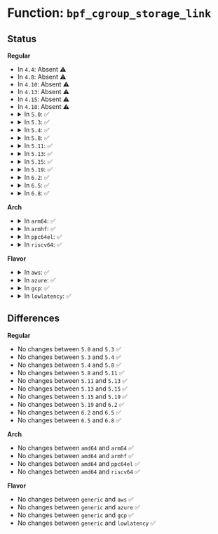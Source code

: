 # Function: <code>bpf_cgroup_storage_link</code>

## Status
<b>Regular</b>
<ul>
<li>
In <code>4.4</code>: Absent ⚠️
</li>
<li>
In <code>4.8</code>: Absent ⚠️
</li>
<li>
In <code>4.10</code>: Absent ⚠️
</li>
<li>
In <code>4.13</code>: Absent ⚠️
</li>
<li>
In <code>4.15</code>: Absent ⚠️
</li>
<li>
In <code>4.18</code>: Absent ⚠️
</li>
<li>
<details>
<summary>In <code>5.0</code>: ✅</summary>

```c
void bpf_cgroup_storage_link(struct bpf_cgroup_storage *storage, struct cgroup *cgroup, enum bpf_attach_type type);
```

**Collision:** Unique Global

**Inline:** No

**Transformation:** False

**Instances:**

```
In kernel/bpf/local_storage.c (ffffffff811d8780)
Location: kernel/bpf/local_storage.c:541
Inline: False
Direct callers:
  - kernel/bpf/cgroup.c:__cgroup_bpf_attach
  - kernel/bpf/cgroup.c:__cgroup_bpf_attach
  - kernel/bpf/cgroup.c:__cgroup_bpf_attach
  - kernel/bpf/cgroup.c:__cgroup_bpf_attach
```
**Symbols:**

```
ffffffff811d8780-ffffffff811d885c: bpf_cgroup_storage_link (STB_GLOBAL)
```
</details>
</li>
<li>
<details>
<summary>In <code>5.3</code>: ✅</summary>

```c
void bpf_cgroup_storage_link(struct bpf_cgroup_storage *storage, struct cgroup *cgroup, enum bpf_attach_type type);
```

**Collision:** Unique Global

**Inline:** No

**Transformation:** False

**Instances:**

```
In kernel/bpf/local_storage.c (ffffffff811ed250)
Location: kernel/bpf/local_storage.c:562
Inline: False
Direct callers:
  - kernel/bpf/cgroup.c:__cgroup_bpf_attach
  - kernel/bpf/cgroup.c:__cgroup_bpf_attach
  - kernel/bpf/cgroup.c:__cgroup_bpf_attach
  - kernel/bpf/cgroup.c:__cgroup_bpf_attach
```
**Symbols:**

```
ffffffff811ed250-ffffffff811ed350: bpf_cgroup_storage_link (STB_GLOBAL)
```
</details>
</li>
<li>
<details>
<summary>In <code>5.4</code>: ✅</summary>

```c
void bpf_cgroup_storage_link(struct bpf_cgroup_storage *storage, struct cgroup *cgroup, enum bpf_attach_type type);
```

**Collision:** Unique Global

**Inline:** No

**Transformation:** False

**Instances:**

```
In kernel/bpf/local_storage.c (ffffffff811f99a0)
Location: kernel/bpf/local_storage.c:562
Inline: False
Direct callers:
  - kernel/bpf/cgroup.c:__cgroup_bpf_attach
  - kernel/bpf/cgroup.c:__cgroup_bpf_attach
  - kernel/bpf/cgroup.c:__cgroup_bpf_attach
  - kernel/bpf/cgroup.c:__cgroup_bpf_attach
```
**Symbols:**

```
ffffffff811f99a0-ffffffff811f9a94: bpf_cgroup_storage_link (STB_GLOBAL)
```
</details>
</li>
<li>
<details>
<summary>In <code>5.8</code>: ✅</summary>

```c
void bpf_cgroup_storage_link(struct bpf_cgroup_storage *storage, struct cgroup *cgroup, enum bpf_attach_type type);
```

**Collision:** Unique Global

**Inline:** No

**Transformation:** False

**Instances:**

```
In kernel/bpf/local_storage.c (ffffffff8121d820)
Location: kernel/bpf/local_storage.c:562
Inline: False
Direct callers:
  - kernel/bpf/cgroup.c:__cgroup_bpf_attach
  - kernel/bpf/cgroup.c:__cgroup_bpf_attach
  - kernel/bpf/cgroup.c:__cgroup_bpf_attach
  - kernel/bpf/cgroup.c:__cgroup_bpf_attach
  - kernel/bpf/cgroup.c:__cgroup_bpf_attach
  - kernel/bpf/cgroup.c:__cgroup_bpf_attach
```
**Symbols:**

```
ffffffff8121d820-ffffffff8121d90a: bpf_cgroup_storage_link (STB_GLOBAL)
```
</details>
</li>
<li>
<details>
<summary>In <code>5.11</code>: ✅</summary>

```c
void bpf_cgroup_storage_link(struct bpf_cgroup_storage *storage, struct cgroup *cgroup, enum bpf_attach_type type);
```

**Collision:** Unique Global

**Inline:** No

**Transformation:** False

**Instances:**

```
In kernel/bpf/local_storage.c (ffffffff812205e0)
Location: kernel/bpf/local_storage.c:561
Inline: False
Direct callers:
  - kernel/bpf/cgroup.c:__cgroup_bpf_attach
  - kernel/bpf/cgroup.c:__cgroup_bpf_attach
```
**Symbols:**

```
ffffffff812205e0-ffffffff81220710: bpf_cgroup_storage_link (STB_GLOBAL)
```
</details>
</li>
<li>
<details>
<summary>In <code>5.13</code>: ✅</summary>

```c
void bpf_cgroup_storage_link(struct bpf_cgroup_storage *storage, struct cgroup *cgroup, enum bpf_attach_type type);
```

**Collision:** Unique Global

**Inline:** No

**Transformation:** False

**Instances:**

```
In kernel/bpf/local_storage.c (ffffffff81224070)
Location: kernel/bpf/local_storage.c:562
Inline: False
Direct callers:
  - kernel/bpf/cgroup.c:__cgroup_bpf_attach
  - kernel/bpf/cgroup.c:__cgroup_bpf_attach
```
**Symbols:**

```
ffffffff81224070-ffffffff812241a0: bpf_cgroup_storage_link (STB_GLOBAL)
```
</details>
</li>
<li>
<details>
<summary>In <code>5.15</code>: ✅</summary>

```c
void bpf_cgroup_storage_link(struct bpf_cgroup_storage *storage, struct cgroup *cgroup, enum bpf_attach_type type);
```

**Collision:** Unique Global

**Inline:** No

**Transformation:** False

**Instances:**

```
In kernel/bpf/local_storage.c (ffffffff8125bfb0)
Location: kernel/bpf/local_storage.c:568
Inline: False
Direct callers:
  - kernel/bpf/cgroup.c:__cgroup_bpf_attach
  - kernel/bpf/cgroup.c:__cgroup_bpf_attach
```
**Symbols:**

```
ffffffff8125bfb0-ffffffff8125c0e0: bpf_cgroup_storage_link (STB_GLOBAL)
```
</details>
</li>
<li>
<details>
<summary>In <code>5.19</code>: ✅</summary>

```c
void bpf_cgroup_storage_link(struct bpf_cgroup_storage *storage, struct cgroup *cgroup, enum bpf_attach_type type);
```

**Collision:** Unique Global

**Inline:** No

**Transformation:** False

**Instances:**

```
In kernel/bpf/local_storage.c (ffffffff812a5b80)
Location: kernel/bpf/local_storage.c:568
Inline: False
Direct callers:
  - kernel/bpf/cgroup.c:__cgroup_bpf_attach
  - kernel/bpf/cgroup.c:__cgroup_bpf_attach
```
**Symbols:**

```
ffffffff812a5b80-ffffffff812a5d2c: bpf_cgroup_storage_link (STB_GLOBAL)
```
</details>
</li>
<li>
<details>
<summary>In <code>6.2</code>: ✅</summary>

```c
void bpf_cgroup_storage_link(struct bpf_cgroup_storage *storage, struct cgroup *cgroup, enum bpf_attach_type type);
```

**Collision:** Unique Global

**Inline:** No

**Transformation:** False

**Instances:**

```
In kernel/bpf/local_storage.c (ffffffff81303c00)
Location: kernel/bpf/local_storage.c:567
Inline: False
Direct callers:
  - kernel/bpf/cgroup.c:__cgroup_bpf_attach
  - kernel/bpf/cgroup.c:__cgroup_bpf_attach
```
**Symbols:**

```
ffffffff81303c00-ffffffff81303dac: bpf_cgroup_storage_link (STB_GLOBAL)
```
</details>
</li>
<li>
<details>
<summary>In <code>6.5</code>: ✅</summary>

```c
void bpf_cgroup_storage_link(struct bpf_cgroup_storage *storage, struct cgroup *cgroup, enum bpf_attach_type type);
```

**Collision:** Unique Global

**Inline:** No

**Transformation:** False

**Instances:**

```
In kernel/bpf/local_storage.c (ffffffff81332590)
Location: kernel/bpf/local_storage.c:574
Inline: False
Direct callers:
  - kernel/bpf/cgroup.c:__cgroup_bpf_attach
  - kernel/bpf/cgroup.c:__cgroup_bpf_attach
```
**Symbols:**

```
ffffffff81332590-ffffffff81332728: bpf_cgroup_storage_link (STB_GLOBAL)
```
</details>
</li>
<li>
<details>
<summary>In <code>6.8</code>: ✅</summary>

```c
void bpf_cgroup_storage_link(struct bpf_cgroup_storage *storage, struct cgroup *cgroup, enum bpf_attach_type type);
```

**Collision:** Unique Global

**Inline:** No

**Transformation:** False

**Instances:**

```
In kernel/bpf/local_storage.c (ffffffff81356b60)
Location: kernel/bpf/local_storage.c:574
Inline: False
Direct callers:
  - kernel/bpf/cgroup.c:__cgroup_bpf_attach
  - kernel/bpf/cgroup.c:__cgroup_bpf_attach
```
**Symbols:**

```
ffffffff81356b60-ffffffff81356cf8: bpf_cgroup_storage_link (STB_GLOBAL)
```
</details>
</li>
</ul>
<b>Arch</b>
<ul>
<li>
<details>
<summary>In <code>arm64</code>: ✅</summary>

```c
void bpf_cgroup_storage_link(struct bpf_cgroup_storage *storage, struct cgroup *cgroup, enum bpf_attach_type type);
```

**Collision:** Unique Global

**Inline:** No

**Transformation:** False

**Instances:**

```
In kernel/bpf/local_storage.c (ffff80001027f388)
Location: kernel/bpf/local_storage.c:562
Inline: False
Direct callers:
  - kernel/bpf/cgroup.c:__cgroup_bpf_attach
  - kernel/bpf/cgroup.c:__cgroup_bpf_attach
  - kernel/bpf/cgroup.c:__cgroup_bpf_attach
  - kernel/bpf/cgroup.c:__cgroup_bpf_attach
```
**Symbols:**

```
ffff80001027f388-ffff80001027f4dc: bpf_cgroup_storage_link (STB_GLOBAL)
```
</details>
</li>
<li>
<details>
<summary>In <code>armhf</code>: ✅</summary>

```c
void bpf_cgroup_storage_link(struct bpf_cgroup_storage *storage, struct cgroup *cgroup, enum bpf_attach_type type);
```

**Collision:** Unique Global

**Inline:** No

**Transformation:** False

**Instances:**

```
In kernel/bpf/local_storage.c (c04b076c)
Location: kernel/bpf/local_storage.c:562
Inline: False
Direct callers:
  - kernel/bpf/cgroup.c:__cgroup_bpf_attach
  - kernel/bpf/cgroup.c:__cgroup_bpf_attach
  - kernel/bpf/cgroup.c:__cgroup_bpf_attach
  - kernel/bpf/cgroup.c:__cgroup_bpf_attach
```
**Symbols:**

```
c04b076c-c04b0868: bpf_cgroup_storage_link (STB_GLOBAL)
```
</details>
</li>
<li>
<details>
<summary>In <code>ppc64el</code>: ✅</summary>

```c
void bpf_cgroup_storage_link(struct bpf_cgroup_storage *storage, struct cgroup *cgroup, enum bpf_attach_type type);
```

**Collision:** Unique Global

**Inline:** No

**Transformation:** False

**Instances:**

```
In kernel/bpf/local_storage.c (c000000000329590)
Location: kernel/bpf/local_storage.c:562
Inline: False
Direct callers:
  - kernel/bpf/cgroup.c:__cgroup_bpf_attach
  - kernel/bpf/cgroup.c:__cgroup_bpf_attach
  - kernel/bpf/cgroup.c:__cgroup_bpf_attach
  - kernel/bpf/cgroup.c:__cgroup_bpf_attach
```
**Symbols:**

```
c000000000329590-c0000000003296c4: bpf_cgroup_storage_link (STB_GLOBAL)
```
</details>
</li>
<li>
<details>
<summary>In <code>riscv64</code>: ✅</summary>

```c
void bpf_cgroup_storage_link(struct bpf_cgroup_storage *storage, struct cgroup *cgroup, enum bpf_attach_type type);
```

**Collision:** Unique Global

**Inline:** No

**Transformation:** False

**Instances:**

```
In kernel/bpf/local_storage.c (ffffffe0001b605a)
Location: kernel/bpf/local_storage.c:562
Inline: False
Direct callers:
  - kernel/bpf/cgroup.c:__cgroup_bpf_attach
  - kernel/bpf/cgroup.c:__cgroup_bpf_attach
  - kernel/bpf/cgroup.c:__cgroup_bpf_attach
  - kernel/bpf/cgroup.c:__cgroup_bpf_attach
```
**Symbols:**

```
ffffffe0001b605a-ffffffe0001b611c: bpf_cgroup_storage_link (STB_GLOBAL)
```
</details>
</li>
</ul>
<b>Flavor</b>
<ul>
<li>
<details>
<summary>In <code>aws</code>: ✅</summary>

```c
void bpf_cgroup_storage_link(struct bpf_cgroup_storage *storage, struct cgroup *cgroup, enum bpf_attach_type type);
```

**Collision:** Unique Global

**Inline:** No

**Transformation:** False

**Instances:**

```
In kernel/bpf/local_storage.c (ffffffff811f1fc0)
Location: kernel/bpf/local_storage.c:562
Inline: False
Direct callers:
  - kernel/bpf/cgroup.c:__cgroup_bpf_attach
  - kernel/bpf/cgroup.c:__cgroup_bpf_attach
  - kernel/bpf/cgroup.c:__cgroup_bpf_attach
  - kernel/bpf/cgroup.c:__cgroup_bpf_attach
```
**Symbols:**

```
ffffffff811f1fc0-ffffffff811f20b4: bpf_cgroup_storage_link (STB_GLOBAL)
```
</details>
</li>
<li>
<details>
<summary>In <code>azure</code>: ✅</summary>

```c
void bpf_cgroup_storage_link(struct bpf_cgroup_storage *storage, struct cgroup *cgroup, enum bpf_attach_type type);
```

**Collision:** Unique Global

**Inline:** No

**Transformation:** False

**Instances:**

```
In kernel/bpf/local_storage.c (ffffffff811e4d10)
Location: kernel/bpf/local_storage.c:562
Inline: False
Direct callers:
  - kernel/bpf/cgroup.c:__cgroup_bpf_attach
  - kernel/bpf/cgroup.c:__cgroup_bpf_attach
  - kernel/bpf/cgroup.c:__cgroup_bpf_attach
  - kernel/bpf/cgroup.c:__cgroup_bpf_attach
```
**Symbols:**

```
ffffffff811e4d10-ffffffff811e4e04: bpf_cgroup_storage_link (STB_GLOBAL)
```
</details>
</li>
<li>
<details>
<summary>In <code>gcp</code>: ✅</summary>

```c
void bpf_cgroup_storage_link(struct bpf_cgroup_storage *storage, struct cgroup *cgroup, enum bpf_attach_type type);
```

**Collision:** Unique Global

**Inline:** No

**Transformation:** False

**Instances:**

```
In kernel/bpf/local_storage.c (ffffffff811efd90)
Location: kernel/bpf/local_storage.c:562
Inline: False
Direct callers:
  - kernel/bpf/cgroup.c:__cgroup_bpf_attach
  - kernel/bpf/cgroup.c:__cgroup_bpf_attach
  - kernel/bpf/cgroup.c:__cgroup_bpf_attach
  - kernel/bpf/cgroup.c:__cgroup_bpf_attach
```
**Symbols:**

```
ffffffff811efd90-ffffffff811efe84: bpf_cgroup_storage_link (STB_GLOBAL)
```
</details>
</li>
<li>
<details>
<summary>In <code>lowlatency</code>: ✅</summary>

```c
void bpf_cgroup_storage_link(struct bpf_cgroup_storage *storage, struct cgroup *cgroup, enum bpf_attach_type type);
```

**Collision:** Unique Global

**Inline:** No

**Transformation:** False

**Instances:**

```
In kernel/bpf/local_storage.c (ffffffff811fe2a0)
Location: kernel/bpf/local_storage.c:562
Inline: False
Direct callers:
  - kernel/bpf/cgroup.c:__cgroup_bpf_attach
  - kernel/bpf/cgroup.c:__cgroup_bpf_attach
  - kernel/bpf/cgroup.c:__cgroup_bpf_attach
  - kernel/bpf/cgroup.c:__cgroup_bpf_attach
```
**Symbols:**

```
ffffffff811fe2a0-ffffffff811fe394: bpf_cgroup_storage_link (STB_GLOBAL)
```
</details>
</li>
</ul>

## Differences
<b>Regular</b>
<ul>
<li>
No changes between <code>5.0</code> and <code>5.3</code> ✅
</li>
<li>
No changes between <code>5.3</code> and <code>5.4</code> ✅
</li>
<li>
No changes between <code>5.4</code> and <code>5.8</code> ✅
</li>
<li>
No changes between <code>5.8</code> and <code>5.11</code> ✅
</li>
<li>
No changes between <code>5.11</code> and <code>5.13</code> ✅
</li>
<li>
No changes between <code>5.13</code> and <code>5.15</code> ✅
</li>
<li>
No changes between <code>5.15</code> and <code>5.19</code> ✅
</li>
<li>
No changes between <code>5.19</code> and <code>6.2</code> ✅
</li>
<li>
No changes between <code>6.2</code> and <code>6.5</code> ✅
</li>
<li>
No changes between <code>6.5</code> and <code>6.8</code> ✅
</li>
</ul>
<b>Arch</b>
<ul>
<li>
No changes between <code>amd64</code> and <code>arm64</code> ✅
</li>
<li>
No changes between <code>amd64</code> and <code>armhf</code> ✅
</li>
<li>
No changes between <code>amd64</code> and <code>ppc64el</code> ✅
</li>
<li>
No changes between <code>amd64</code> and <code>riscv64</code> ✅
</li>
</ul>
<b>Flavor</b>
<ul>
<li>
No changes between <code>generic</code> and <code>aws</code> ✅
</li>
<li>
No changes between <code>generic</code> and <code>azure</code> ✅
</li>
<li>
No changes between <code>generic</code> and <code>gcp</code> ✅
</li>
<li>
No changes between <code>generic</code> and <code>lowlatency</code> ✅
</li>
</ul>
